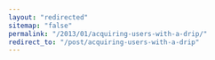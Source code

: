 ```yaml
---
layout: "redirected"
sitemap: "false"
permalink: "/2013/01/acquiring-users-with-a-drip/"
redirect_to: "/post/acquiring-users-with-a-drip"
---
```




